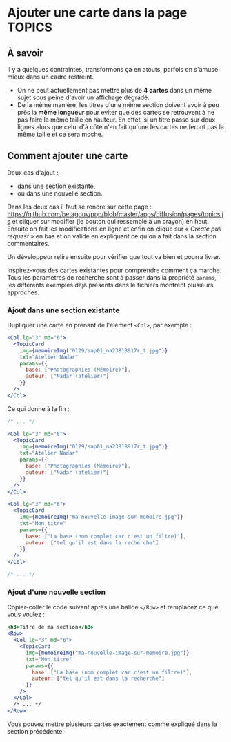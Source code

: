 # Ajouter une carte dans la page TOPICS

## À savoir

Il y a quelques contraintes, transformons ça en atouts, parfois on s'amuse mieux dans un cadre restreint.

- On ne peut actuellement pas mettre plus de **4 cartes** dans un même sujet sous peine d'avoir un affichage dégradé.
- De la même manière, les titres d'une même section doivent avoir à peu près la **même longueur** pour éviter que des cartes
  se retrouvent à ne pas faire la même taille en hauteur. En effet, si un titre passe sur deux lignes alors que celui d'à côté n'en fait qu'une les cartes ne feront pas la même taille et ce sera moche.

## Comment ajouter une carte

Deux cas d'ajout : 
 - dans une section existante, 
 - ou dans une nouvelle section.

Dans les deux cas il faut se rendre sur cette page : https://github.com/betagouv/pop/blob/master/apps/diffusion/pages/topics.js et cliquer sur modifier (le bouton qui ressemble à un crayon) en haut. Ensuite on fait les modifications en ligne et enfin on clique sur « _Create pull request_ » en bas et on valide en expliquant ce qu'on a fait dans la section commentaires.

Un développeur relira ensuite pour vérifier que tout va bien et pourra livrer.

Inspirez-vous des cartes existantes pour comprendre comment ça marche. Tous les paramètres de recherche sont à passer dans la propriété `params`, les différents exemples déjà présents dans le fichiers montrent plusieurs approches.

### Ajout dans une section existante

Dupliquer une carte en prenant de l'élément `<Col>`, par exemple : 

```jsx
<Col lg="3" md="6">
  <TopicCard
    img={memoireImg("0129/sap01_na23818917r_t.jpg")}
    txt="Atelier Nadar"
    params={{
      base: ["Photographies (Mémoire)"],
      auteur: ["Nadar (atelier)"]
    }}
  />
</Col>
```

Ce qui donne à la fin : 

```jsx
/* ... */

<Col lg="3" md="6">
  <TopicCard
    img={memoireImg("0129/sap01_na23818917r_t.jpg")}
    txt="Atelier Nadar"
    params={{
      base: ["Photographies (Mémoire)"],
      auteur: ["Nadar (atelier)"]
    }}
  />
</Col>

<Col lg="3" md="6">
  <TopicCard
    img={memoireImg("ma-nouvelle-image-sur-memoire.jpg")}
    txt="Mon titre"
    params={{
      base: ["La base (nom complet car c'est un filtre)"],
      auteur: ["tel qu'il est dans la recherche"]
    }}
  />
</Col>

/* ... */
```

### Ajout d'une nouvelle section

Copier-coller le code suivant après une balide `</Row>` et remplacez ce que vous voulez :

```jsx
<h3>Titre de ma section</h3>
<Row>
  <Col lg="3" md="6">
    <TopicCard
      img={memoireImg("ma-nouvelle-image-sur-memoire.jpg")}
      txt="Mon titre"
      params={{
        base: ["La base (nom complet car c'est un filtre)"],
        auteur: ["tel qu'il est dans la recherche"]
      }}
    />
  </Col>
  /* ... */
</Row>
```

Vous pouvez mettre plusieurs cartes exactement comme expliqué dans la section précédente.

